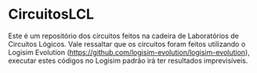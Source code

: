 # CircuitosLCL
Este é um repositório dos circuitos feitos na cadeira de Laboratórios de Circuitos Lógicos. Vale ressaltar que os circuitos foram feitos utilizando o Logisim Evolution (https://github.com/logisim-evolution/logisim-evolution), executar estes códigos no Logisim padrão irá ter resultados imprevisíveis. 
